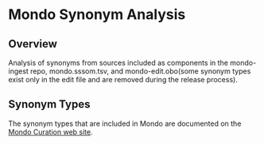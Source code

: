 # Mondo Synonym Analysis

## Overview
Analysis of synonyms from sources included as components in the mondo-ingest repo, 
mondo.sssom.tsv, and mondo-edit.obo(some synonym types exist only in the edit 
file and are removed during the release process).


## Synonym Types
The synonym types that are included in Mondo are documented on the 
[Mondo Curation web site](https://mondo.readthedocs.io/en/latest/editors-guide/f-entities/#synonym-types).


